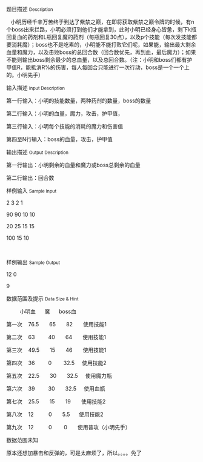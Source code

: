 <div class="panel panel-default">
<div class="area-title">
<span>
题目描述
<small>Description</small>
</span></div>
<div class="panel-body">

<p>   小明历经千辛万苦终于到达了紫禁之巅，在即将获取紫禁之巅令牌的时候，有n个boss出来拦路，小明必须打到他们才能拿到，此时小明已经身心皆惫，剩下k瓶回复血的药剂和L瓶回复魔的药剂（每瓶回复30点），以及p个技能（每次发技能都要消耗魔）；boss也不是吃素的，小明能不能打败它们呢，如果能，输出最大剩余血量和魔力，以及击败boss的总回合数（回合数优先，再到血，最后魔力）；如果不能则输出boss剩余最少的总血量，以及总回合数。（注：小明和boss们都有护甲值R，能抵消R%的伤害，每人每回合只能进行一次行动，boss是一个一个上的。小明先手）</p>

</div>
</div>

<div class="panel panel-default">
<div class="area-title">
<span>
输入描述
<small>Input Description</small>
</span></div>
<div class="panel-body">
<p>第一行输入：小明的技能数量，两种药剂的数量，boss的数量</p><p>第二行输入：小明的血量，魔力，攻击，护甲值，</p><p>第三行输入：小明每个技能的消耗的魔力和伤害值</p><p>第四至N行输入：boss的血量，攻击，护甲值</p>

</div>
</div>
<div  class="panel panel-default">
<div class="area-title">
<span>
输出描述
<small>Output Description</small>
</span></div>
<div class="panel-body">

<p>第一行输出：小明剩余的血量和魔力或boss总剩余的血量</p><p>第二行输出：回合数</p>

</div>
</div>


<div class="panel panel-default">
<div class="area-title">
<span>
样例输入
<small>Sample Input</small>
</span></div>
<div class="panel-body">
<p>2 3 2 1</p><p>90 90 10 10</p><p>20 25 15 15<br></p><p>100 15 10</p><p><br></p>

</div>
</div>

<div class="panel panel-default">
<div class="area-title">
<span>
样例输出
<small>Sample Output</small>
</span></div>
<div class="panel-body">
<p>12 0<br></p><p>9</p>

</div>
</div>

<div class="panel panel-default">
<div class="area-title">
<span>
数据范围及提示
<small>Data Size & Hint</small>
</span></div>
<div class="panel-body">
<p>         小明血      魔      boss血</p><p>第一次    76.5       65       82       使用技能1<br></p><p>第二次    63         40       64       使用技能1</p><p>第三次    49.5       15       46       使用技能1</p><p>第四次    36         0        32.5     使用技能2</p><p>第五次    22.5       30       32.5     使用魔力瓶</p><p>第六次    39         30       32.5     使用血瓶</p><p>第七次    25.5       15       19       使用技能2</p><p>第八次    12          0       5.5      使用技能2</p><p>第九次    12          0        0       使用普攻（小明先手）</p><p>数据范围未知</p><p>原本还想加暴击和反弹的，可是太麻烦了，所以。。。。免了</p>
</div>
</div>
